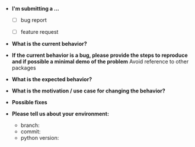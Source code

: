 * **I'm submitting a ...**
  - [ ] bug report
  - [ ] feature request


* **What is the current behavior?**



* **If the current behavior is a bug, please provide the steps to reproduce and if possible a minimal demo of the problem** Avoid reference to other packages



* **What is the expected behavior?**


* **What is the motivation / use case for changing the behavior?**


* **Possible fixes**


* **Please tell us about your environment:**
  
  - branch: 
  - commit:  
  - python version: 



